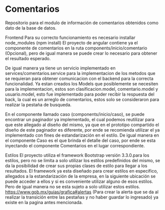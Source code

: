 # Comentarios
Repositorio para el modulo de información de comentarios obtenidos como dato de la base de datos.

Frontend
Para su correcto funcionamiento es necesario installar node_modules (npm install)
El proyecto de angular contiene ya el componente de comentarios en la ruta components/inicio/comentario (Opcional), pero de igual manera se puede crear lo necesario para obtener el resultado esperado.

De igual manera ya tiene un servicio implementado en services/comentarios.service para la implementacion de los metodos que se requieran para obtener comunicacion con el backend para la correcta funcionalidad.
Ya estan creados los Models que posiblemente se necesiten para la implementacion, estos son clasificacion.model, comentario.model y usuario.model, esto fue implementado para poder recibir la respuesta del back, la cual es un arreglo de comentarios, estos solo se consideraron para realizar la pestaña de busqueda.

En el componente llamado caso (components/inicio/caso), se puede encontrar un paginador ya implementado, el cual podemos reutilizar para que este allegado al diseño del mismo, ya que en el prototipo compartido el diseño de este paginador es diferente, por ende se recomienda utilizar el ya implementado con fines de estandarización en el estilo.
De igual manera en el componente Caso es el que brinda el detalle del caso, por ende se esta inyectando el componente Comentarios en el lugar correspondiente.

Estilos
El proyecto utiliza el framework Bootstrap versión 3.3.0.para los estilos, pero no se limita a solo utilizar los estilos predefinidos del mismo, se da la posibilidad de crear sus propias clases de estilo para llegar a los resultados.
El framework ya esta diseñado para crear estilos en especifico, allegados a la estandarización de la empresa, en la siguiente ubicación se puede acceder a ellos y si es conveniente utilizar alguno de esos estilos.
Pero de igual manera no se esta sujeto a solo utilizar estos estilos.
https://www.gob.mx/guias/grafica#alertas
(Para crear la alerta que se da al realizar la transición entre las pestañas y no haber guardar lo ingresado) ya existe en la pagina antes mencionada.

